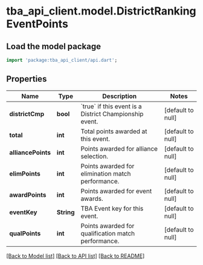# tba_api_client.model.DistrictRankingEventPoints

## Load the model package
```dart
import 'package:tba_api_client/api.dart';
```

## Properties
Name | Type | Description | Notes
------------ | ------------- | ------------- | -------------
**districtCmp** | **bool** | &#x60;true&#x60; if this event is a District Championship event. | [default to null]
**total** | **int** | Total points awarded at this event. | [default to null]
**alliancePoints** | **int** | Points awarded for alliance selection. | [default to null]
**elimPoints** | **int** | Points awarded for elimination match performance. | [default to null]
**awardPoints** | **int** | Points awarded for event awards. | [default to null]
**eventKey** | **String** | TBA Event key for this event. | [default to null]
**qualPoints** | **int** | Points awarded for qualification match performance. | [default to null]

[[Back to Model list]](../README.md#documentation-for-models) [[Back to API list]](../README.md#documentation-for-api-endpoints) [[Back to README]](../README.md)


